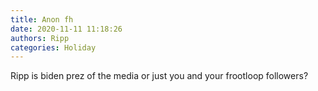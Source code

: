 ```yaml
---
title: Anon fh
date: 2020-11-11 11:18:26
authors: Ripp
categories: Holiday
---
```


 Ripp is biden prez of the media or just you and your frootloop followers?